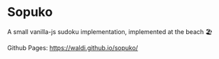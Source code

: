 # Sopuko

A small vanilla-js sudoku implementation, implemented at the beach 🏖️

Github Pages: https://waldi.github.io/sopuko/
